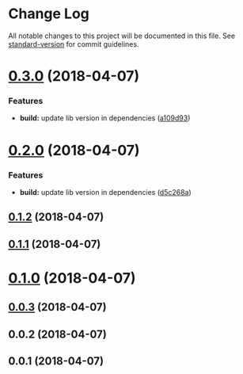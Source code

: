 # Change Log

All notable changes to this project will be documented in this file. See [standard-version](https://github.com/conventional-changelog/standard-version) for commit guidelines.

<a name="0.3.0"></a>
# [0.3.0](https://github.com/beeman/angular-project-demo/compare/v0.2.0...v0.3.0) (2018-04-07)


### Features

* **build:** update lib version in dependencies ([a109d93](https://github.com/beeman/angular-project-demo/commit/a109d93))



<a name="0.2.0"></a>
# [0.2.0](https://github.com/beeman/angular-project-demo/compare/v0.1.2...v0.2.0) (2018-04-07)


### Features

* **build:** update lib version in dependencies ([d5c268a](https://github.com/beeman/angular-project-demo/commit/d5c268a))



<a name="0.1.2"></a>
## [0.1.2](https://github.com/beeman/angular-project-demo/compare/v0.1.1...v0.1.2) (2018-04-07)



<a name="0.1.1"></a>
## [0.1.1](https://github.com/beeman/angular-project-demo/compare/v0.1.0...v0.1.1) (2018-04-07)



<a name="0.1.0"></a>
# [0.1.0](https://github.com/beeman/angular-project-demo/compare/v0.0.3...v0.1.0) (2018-04-07)



<a name="0.0.3"></a>
## [0.0.3](https://github.com/beeman/angular-project-demo/compare/v0.0.2...v0.0.3) (2018-04-07)



<a name="0.0.2"></a>
## 0.0.2 (2018-04-07)



<a name="0.0.1"></a>
## 0.0.1 (2018-04-07)
